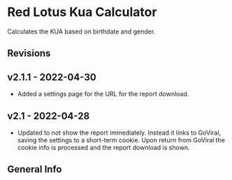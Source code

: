 Red Lotus Kua Calculator
==========

Calculates the KUA based on birthdate and gender.

## Revisions
## v2.1.1 - 2022-04-30
* Added a settings page for the URL for the report download.

## v2.1 - 2022-04-28
* Updated to not show the report immediately. Instead it links to GoViral, saving the settings to a short-term cookie. Upon return from GoViral the cookie info is processed and the report download is shown.

## General Info
